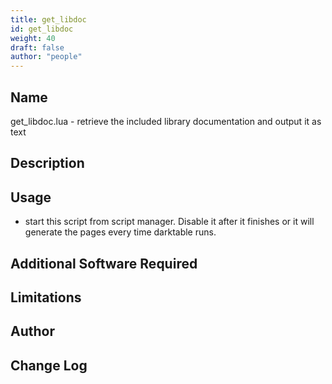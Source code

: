 ```yaml
---
title: get_libdoc
id: get_libdoc
weight: 40
draft: false
author: "people"
---
```


## Name

get_libdoc.lua - retrieve the included library documentation and output it as text

## Description


## Usage

* start this script from script manager.  Disable it after it finishes or it will generate the pages every time darktable runs.


## Additional Software Required


## Limitations


## Author


## Change Log
